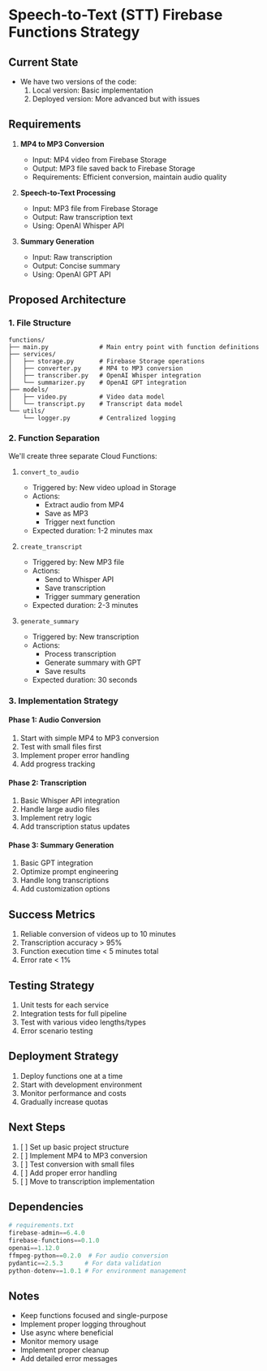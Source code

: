 # Speech-to-Text (STT) Firebase Functions Strategy

## Current State
- We have two versions of the code:
  1. Local version: Basic implementation
  2. Deployed version: More advanced but with issues

## Requirements
1. **MP4 to MP3 Conversion**
   - Input: MP4 video from Firebase Storage
   - Output: MP3 file saved back to Firebase Storage
   - Requirements: Efficient conversion, maintain audio quality

2. **Speech-to-Text Processing**
   - Input: MP3 file from Firebase Storage
   - Output: Raw transcription text
   - Using: OpenAI Whisper API

3. **Summary Generation**
   - Input: Raw transcription
   - Output: Concise summary
   - Using: OpenAI GPT API

## Proposed Architecture

### 1. File Structure
```
functions/
├── main.py              # Main entry point with function definitions
├── services/
│   ├── storage.py       # Firebase Storage operations
│   ├── converter.py     # MP4 to MP3 conversion
│   ├── transcriber.py   # OpenAI Whisper integration
│   └── summarizer.py    # OpenAI GPT integration
├── models/
│   ├── video.py         # Video data model
│   └── transcript.py    # Transcript data model
└── utils/
    └── logger.py        # Centralized logging
```

### 2. Function Separation
We'll create three separate Cloud Functions:

1. `convert_to_audio`
   - Triggered by: New video upload in Storage
   - Actions: 
     - Extract audio from MP4
     - Save as MP3
     - Trigger next function
   - Expected duration: 1-2 minutes max

2. `create_transcript`
   - Triggered by: New MP3 file
   - Actions:
     - Send to Whisper API
     - Save transcription
     - Trigger summary generation
   - Expected duration: 2-3 minutes

3. `generate_summary`
   - Triggered by: New transcription
   - Actions:
     - Process transcription
     - Generate summary with GPT
     - Save results
   - Expected duration: 30 seconds

### 3. Implementation Strategy

#### Phase 1: Audio Conversion
1. Start with simple MP4 to MP3 conversion
2. Test with small files first
3. Implement proper error handling
4. Add progress tracking

#### Phase 2: Transcription
1. Basic Whisper API integration
2. Handle large audio files
3. Implement retry logic
4. Add transcription status updates

#### Phase 3: Summary Generation
1. Basic GPT integration
2. Optimize prompt engineering
3. Handle long transcriptions
4. Add customization options

## Success Metrics
1. Reliable conversion of videos up to 10 minutes
2. Transcription accuracy > 95%
3. Function execution time < 5 minutes total
4. Error rate < 1%

## Testing Strategy
1. Unit tests for each service
2. Integration tests for full pipeline
3. Test with various video lengths/types
4. Error scenario testing

## Deployment Strategy
1. Deploy functions one at a time
2. Start with development environment
3. Monitor performance and costs
4. Gradually increase quotas

## Next Steps
1. [ ] Set up basic project structure
2. [ ] Implement MP4 to MP3 conversion
3. [ ] Test conversion with small files
4. [ ] Add proper error handling
5. [ ] Move to transcription implementation

## Dependencies
```python
# requirements.txt
firebase-admin==6.4.0
firebase-functions==0.1.0
openai==1.12.0
ffmpeg-python==0.2.0  # For audio conversion
pydantic==2.5.3      # For data validation
python-dotenv==1.0.1 # For environment management
```

## Notes
- Keep functions focused and single-purpose
- Implement proper logging throughout
- Use async where beneficial
- Monitor memory usage
- Implement proper cleanup
- Add detailed error messages 